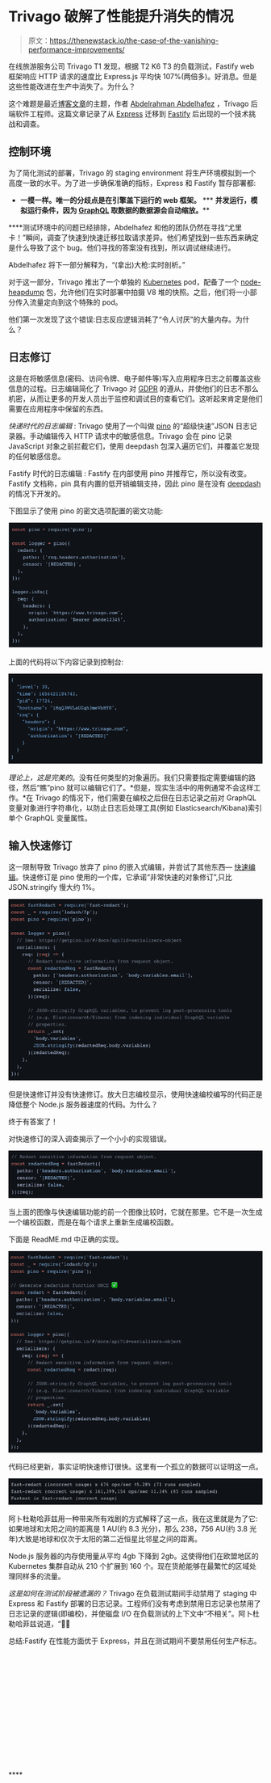 # Trivago 破解了性能提升消失的情况

> 原文：<https://thenewstack.io/the-case-of-the-vanishing-performance-improvements/>

在线旅游服务公司 Trivago T1 发现，根据 T2 K6 T3 的负载测试，Fastify web 框架响应 HTTP 请求的速度比 Express.js 平均快 107%(两倍多)。好消息。但是这些性能改进在生产中消失了。为什么？

这个难题是最近[博客文章](https://tech.trivago.com/post/2022-09-15-how-to-substantially-slow-down-your-nodejs-server/)的主题，作者 [Abdelrahman Abdelhafez](https://www.linkedin.com/in/abdelrahman-maged/) ，Trivago 后端软件工程师。这篇文章记录了从 [Express](https://expressjs.com/) 迁移到 [Fastify](https://www.fastify.io/) 后出现的一个技术挑战和调查。

## 控制环境

为了简化测试的部署，Trivago 的 staging environment 将生产环境模拟到一个高度一致的水平。为了进一步确保准确的指标，Express 和 Fastify 暂存部署都:

*   **一模一样。唯一的分歧点是在引擎盖下运行的 web 框架。**
***   **并发运行，模拟运行条件，因为 [GraphQL](https://graphql.org/) 取数据的数据源会自动缩放。****

 ****测试环境中的问题已经排除，Abdelhafez 和他的团队仍然在寻找“尤里卡！”瞬间，调查了快速到快速迁移拉取请求差异。他们希望找到一些东西来确定是什么导致了这个 bug。他们寻找的答案没有找到，所以调试继续进行。

Abdelhafez 将下一部分解释为，“(拿出)大枪:实时剖析。”

对于这一部分，Trivago 推出了一个单独的 [Kubernetes](https://kubernetes.io/) pod，配备了一个 [node-heapdump](https://www.npmjs.com/package/heapdump) 包，允许他们在实时部署中拍摄 V8 堆的快照。之后，他们将一小部分传入流量定向到这个特殊的 pod。

他们第一次发现了这个错误:日志反应逻辑消耗了“令人讨厌”的大量内存。为什么？

## **日志修订**

这是在将敏感信息(密码、访问令牌、电子邮件等)写入应用程序日志之前覆盖这些信息的过程。日志编辑简化了 Trivago 对 [GDPR](https://gdpr.eu/) 的遵从，并使他们的日志不那么机密，从而让更多的开发人员出于监控和调试目的查看它们。这听起来肯定是他们需要在应用程序中保留的东西。

*快递时代的日志编辑* : Trivago 使用了一个叫做 [pino](https://www.npmjs.com/package/pino) 的“超级快速”JSON 日志记录器。手动编辑传入 HTTP 请求中的敏感信息。Trivago 会在 pino 记录 JavaScript 对象之前拦截它们，使用 deepdash 包深入遍历它们，并覆盖它发现的任何敏感信息。

Fastify 时代的日志编辑 : Fastify 在内部使用 pino 并推荐它，所以没有改变。Fastify 文档称，pin 具有内置的低开销编辑支持，因此 pino 是在没有 [deepdash](https://www.npmjs.com/search?q=deepdash) 的情况下开发的。

下图显示了使用 pino 的密文选项配置的密文功能:

![](img/28e54b767283a6b9c7b5f3f5e0a5b345.png)

上面的代码将以下内容记录到控制台:

![](img/8439450f4aa61c6871626893c407864a.png)

*理论上，这是完美的*。没有任何类型的对象遍历。我们只需要指定需要编辑的路径，然后“瞧”pino 就可以编辑它们了。*但是，现实生活中的用例通常不会这样工作。*在 Trivago 的情况下，他们需要在编校之后但在日志记录之前对 GraphQL 变量对象进行字符串化，以防止日志后处理工具(例如 Elasticsearch/Kibana)索引单个 GraphQL 变量属性。

## 输入快速修订

这一限制导致 Trivago 放弃了 pino 的嵌入式编辑，并尝试了其他东西— [快速编辑](https://www.npmjs.com/package/fast-redact)。快速修订是 pino 使用的一个库，它承诺“非常快速的对象修订”,只比 JSON.stringify 慢大约 1%。

![](img/a9d5b54f548b139b2d2bdff82b4f8940.png)

但是快速修订并没有快速修订。放大日志编校显示，使用快速编校编写的代码正是降低整个 Node.js 服务器速度的代码。为什么？

终于有答案了！

对快速修订的深入调查揭示了一个小小的实现错误。

![](img/8a33c93facb03fdbbf39b5c01d6c3af4.png)

当上面的图像与快速编辑功能的前一个图像比较时，它就在那里。它不是一次生成一个编校函数，而是在每个请求上重新生成编校函数。

下面是 ReadME.md 中正确的实现。

![](img/a36e9786476a9b1d8c30053463732d00.png)

代码已经更新，事实证明快速修订很快。这里有一个孤立的数据可以证明这一点。

![](img/de9416f2ab485248f2cc70c45cc37468.png)

阿卜杜勒哈菲兹用一种带来所有戏剧的方式解释了这一点，我在这里就是为了它:如果地球和太阳之间的距离是 1 AU(约 8.3 光分)，那么 238，756 AU(约 3.8 光年)大致是地球和仅次于太阳的第二近恒星比邻星之间的距离。

Node.js 服务器的内存使用量从平均 4gb 下降到 2gb。这使得他们在欧盟地区的 Kubernetes 集群自动从 210 个扩展到 160 个。现在货舱能够在最繁忙的区域处理同样多的流量。

*这是如何在测试阶段被遗漏的？* Trivago 在负载测试期间手动禁用了 staging 中 Express 和 Fastify 部署的日志记录。工程师们没有考虑到禁用日志记录也禁用了日志记录的逻辑(即编校)，并使磁盘 I/O 在负载测试的上下文中“不相关”。阿卜杜勒哈菲兹说道，“🤦‍♂️

总结:Fastify 在性能方面优于 Express，并且在测试期间不要禁用任何生产标志。

<svg xmlns:xlink="http://www.w3.org/1999/xlink" viewBox="0 0 68 31" version="1.1"><title>Group</title> <desc>Created with Sketch.</desc></svg>****